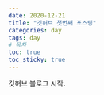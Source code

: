 ```yaml
---
date: 2020-12-21
title: "깃허브 첫번째 포스팅"
categories: day
tags: day
# 목차
toc: true  
toc_sticky: true
---
```


깃허브 블로그 시작.

